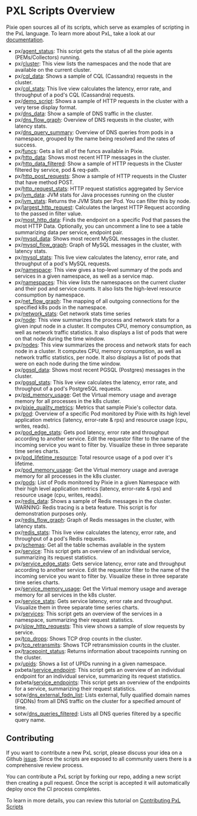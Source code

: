 
<!-- The text in this file is automatically generated by the update_readme.py script. -->
# PXL Scripts Overview

Pixie open sources all of its scripts, which serve as examples of scripting in the PxL language. To learn more about PxL, take a look at our [documentation](https://docs.pixielabs.ai/pxl).
- px/[agent_status](https://github.com/pixie-labs/pixie/tree/main/pxl_scripts/px/agent_status): This script gets the status of all the pixie agents (PEMs/Collectors) running.
- px/[cluster](https://github.com/pixie-labs/pixie/tree/main/pxl_scripts/px/cluster): This view lists the namespaces and the node that are available on the current cluster.
- px/[cql_data](https://github.com/pixie-labs/pixie/tree/main/pxl_scripts/px/cql_data): Shows a sample of CQL (Cassandra) requests in the cluster.
- px/[cql_stats](https://github.com/pixie-labs/pixie/tree/main/pxl_scripts/px/cql_stats): This live view calculates the latency, error rate, and throughput of a pod's CQL (Cassandra) requests.
- px/[demo_script](https://github.com/pixie-labs/pixie/tree/main/pxl_scripts/px/demo_script): Shows a sample of HTTP requests in the cluster with a very terse display format.
- px/[dns_data](https://github.com/pixie-labs/pixie/tree/main/pxl_scripts/px/dns_data): Show a sample of DNS traffic in the cluster.
- px/[dns_flow_graph](https://github.com/pixie-labs/pixie/tree/main/pxl_scripts/px/dns_flow_graph): Overview of DNS requests in the cluster, with latency stats.
- px/[dns_query_summary](https://github.com/pixie-labs/pixie/tree/main/pxl_scripts/px/dns_query_summary): Overview of DNS queries from pods in a namespace, grouped by the name being resolved and the rates of success.
- px/[funcs](https://github.com/pixie-labs/pixie/tree/main/pxl_scripts/px/funcs): Gets a list all of the funcs available in Pixie.
- px/[http_data](https://github.com/pixie-labs/pixie/tree/main/pxl_scripts/px/http_data): Shows most recent HTTP messages in the cluster.
- px/[http_data_filtered](https://github.com/pixie-labs/pixie/tree/main/pxl_scripts/px/http_data_filtered): Show a sample of HTTP requests in the Cluster filtered by service, pod & req-path.
- px/[http_post_requests](https://github.com/pixie-labs/pixie/tree/main/pxl_scripts/px/http_post_requests): Show a sample of HTTP requests in the Cluster that have method POST.
- px/[http_request_stats](https://github.com/pixie-labs/pixie/tree/main/pxl_scripts/px/http_request_stats): HTTP request statistics aggregated by Service
- px/[jvm_data](https://github.com/pixie-labs/pixie/tree/main/pxl_scripts/px/jvm_data): JVM stats for Java processes running on the cluster
- px/[jvm_stats](https://github.com/pixie-labs/pixie/tree/main/pxl_scripts/px/jvm_stats): Returns the JVM Stats per Pod. You can filter this by node.
- px/[largest_http_request](https://github.com/pixie-labs/pixie/tree/main/pxl_scripts/px/largest_http_request): Calculates the largest HTTP Request according to the passed in filter value.
- px/[most_http_data](https://github.com/pixie-labs/pixie/tree/main/pxl_scripts/px/most_http_data): Finds the endpoint on a specific Pod that passes the most HTTP Data. Optionally, you can uncomment a line to see a table summarizing data per service, endpoint pair.
- px/[mysql_data](https://github.com/pixie-labs/pixie/tree/main/pxl_scripts/px/mysql_data): Shows most recent MySQL messages in the cluster.
- px/[mysql_flow_graph](https://github.com/pixie-labs/pixie/tree/main/pxl_scripts/px/mysql_flow_graph): Graph of MySQL messages in the cluster, with latency stats.
- px/[mysql_stats](https://github.com/pixie-labs/pixie/tree/main/pxl_scripts/px/mysql_stats): This live view calculates the latency, error rate, and throughput of a pod's MySQL requests.
- px/[namespace](https://github.com/pixie-labs/pixie/tree/main/pxl_scripts/px/namespace): This view gives a top-level summary of the pods and services in a given namespace, as well as a service map.
- px/[namespaces](https://github.com/pixie-labs/pixie/tree/main/pxl_scripts/px/namespaces): This view lists the namespaces on the current cluster and their pod and service counts. It also lists the high-level resource consumption by namespace.
- px/[net_flow_graph](https://github.com/pixie-labs/pixie/tree/main/pxl_scripts/px/net_flow_graph): The mapping of all outgoing connections for the specified k8s pods in the namespace.
- px/[network_stats](https://github.com/pixie-labs/pixie/tree/main/pxl_scripts/px/network_stats): Get network stats time series
- px/[node](https://github.com/pixie-labs/pixie/tree/main/pxl_scripts/px/node): This view summarizes the process and network stats for a given input node in a cluster. It computes CPU, memory consumption, as well as network traffic statistics. It also displays a list of pods that were on that node during the time window.
- px/[nodes](https://github.com/pixie-labs/pixie/tree/main/pxl_scripts/px/nodes): This view summarizes the process and network stats for each node in a cluster. It computes CPU, memory consumption, as well as network traffic statistics, per node. It also displays a list of pods that were on each node during the time window.
- px/[pgsql_data](https://github.com/pixie-labs/pixie/tree/main/pxl_scripts/px/pgsql_data): Shows most recent PGSQL (Postgres) messages in the cluster.
- px/[pgsql_stats](https://github.com/pixie-labs/pixie/tree/main/pxl_scripts/px/pgsql_stats): This live view calculates the latency, error rate, and throughput of a pod's PostgreSQL requests.
- px/[pid_memory_usage](https://github.com/pixie-labs/pixie/tree/main/pxl_scripts/px/pid_memory_usage): Get the Virtual memory usage and average memory for all processes in the k8s cluster.
- px/[pixie_quality_metrics](https://github.com/pixie-labs/pixie/tree/main/pxl_scripts/px/pixie_quality_metrics): Metrics that sample Pixie's collector data.
- px/[pod](https://github.com/pixie-labs/pixie/tree/main/pxl_scripts/px/pod): Overview of a specific Pod monitored by Pixie with its high level application metrics (latency, error-rate & rps) and resource usage (cpu, writes, reads).
- px/[pod_edge_stats](https://github.com/pixie-labs/pixie/tree/main/pxl_scripts/px/pod_edge_stats): Gets pod latency, error rate and throughput according to another service. Edit the requestor filter to the name of the incoming service you want to filter by.
Visualize these in three separate time series charts.
- px/[pod_lifetime_resource](https://github.com/pixie-labs/pixie/tree/main/pxl_scripts/px/pod_lifetime_resource): Total resource usage of a pod over it's lifetime.
- px/[pod_memory_usage](https://github.com/pixie-labs/pixie/tree/main/pxl_scripts/px/pod_memory_usage): Get the Virtual memory usage and average memory for all processes in the k8s cluster.
- px/[pods](https://github.com/pixie-labs/pixie/tree/main/pxl_scripts/px/pods): List of Pods monitored by Pixie in a given Namespace with their high level application metrics (latency, error-rate & rps) and resource usage (cpu, writes, reads).
- px/[redis_data](https://github.com/pixie-labs/pixie/tree/main/pxl_scripts/px/redis_data): Shows a sample of Redis messages in the cluster. WARNING: Redis tracing is a beta feature. This script is for demonstration purposes only.
- px/[redis_flow_graph](https://github.com/pixie-labs/pixie/tree/main/pxl_scripts/px/redis_flow_graph): Graph of Redis messages in the cluster, with latency stats.
- px/[redis_stats](https://github.com/pixie-labs/pixie/tree/main/pxl_scripts/px/redis_stats): This live view calculates the latency, error rate, and throughput of a pod's Redis requests.
- px/[schemas](https://github.com/pixie-labs/pixie/tree/main/pxl_scripts/px/schemas): Get all the table schemas available in the system
- px/[service](https://github.com/pixie-labs/pixie/tree/main/pxl_scripts/px/service): This script gets an overview of an individual service, summarizing its request statistics.
- px/[service_edge_stats](https://github.com/pixie-labs/pixie/tree/main/pxl_scripts/px/service_edge_stats): Gets service latency, error rate and throughput according to another service. Edit the requestor filter to the name of the incoming service you want to filter by.
Visualize these in three separate time series charts.
- px/[service_memory_usage](https://github.com/pixie-labs/pixie/tree/main/pxl_scripts/px/service_memory_usage): Get the Virtual memory usage and average memory for all services in the k8s cluster.
- px/[service_stats](https://github.com/pixie-labs/pixie/tree/main/pxl_scripts/px/service_stats): Gets service latency, error rate and throughput. Visualize them in three separate time series charts.
- px/[services](https://github.com/pixie-labs/pixie/tree/main/pxl_scripts/px/services): This script gets an overview of the services in a namespace, summarizing their request statistics.
- px/[slow_http_requests](https://github.com/pixie-labs/pixie/tree/main/pxl_scripts/px/slow_http_requests): This view shows a sample of slow requests by service.
- px/[tcp_drops](https://github.com/pixie-labs/pixie/tree/main/pxl_scripts/px/tcp_drops): Shows TCP drop counts in the cluster.
- px/[tcp_retransmits](https://github.com/pixie-labs/pixie/tree/main/pxl_scripts/px/tcp_retransmits): Shows TCP retransmission counts in the cluster.
- px/[tracepoint_status](https://github.com/pixie-labs/pixie/tree/main/pxl_scripts/px/tracepoint_status): Returns information about tracepoints running on the cluster.
- px/[upids](https://github.com/pixie-labs/pixie/tree/main/pxl_scripts/px/upids): Shows a list of UPIDs running in a given namespace.
- pxbeta/[service_endpoint](https://github.com/pixie-labs/pixie/tree/main/pxl_scripts/pxbeta/service_endpoint): This script gets an overview of an individual endpoint for an individual service, summarizing its request statistics.
- pxbeta/[service_endpoints](https://github.com/pixie-labs/pixie/tree/main/pxl_scripts/pxbeta/service_endpoints): This script gets an overview of the endpoints for a service, summarizing their request statistics.
- sotw/[dns_external_fqdn_list](https://github.com/pixie-labs/pixie/tree/main/pxl_scripts/sotw/dns_external_fqdn_list): Lists external, fully qualified domain names (FQDNs) from all DNS traffic on the cluster for a specified amount of time.
- sotw/[dns_queries_filtered](https://github.com/pixie-labs/pixie/tree/main/pxl_scripts/sotw/dns_queries_filtered): Lists all DNS queries filtered by a specific query name.


## Contributing

If you want to contribute a new PxL script, please discuss your idea on a Github [issue](https://github.com/pixie-labs/pixie/issues). Since the scripts are exposed to all community users there is a comprehensive review process.

You can contribute a PxL script by forking our repo, adding a new script then creating a pull request. Once the script is accepted it will automatically deploy once the CI process completes.

To learn in more details, you can review this tutorial on [Contributing PxL Scripts](https://docs.pixielabs.ai/using-pixie/scripts/contributing-pxl-scripts/)
